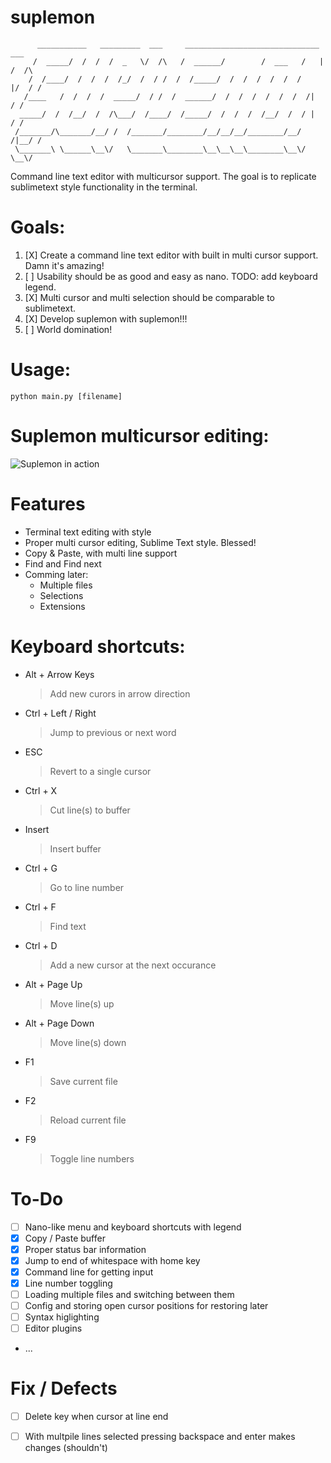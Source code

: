 suplemon
========
          ___________   _________  ___     ______________________________   ___ 
         /  _____/  /  /  /  _   \/  /\   /  ______/        /  ___   /   | /  /\
        /  /____/  /  /  /  /_/  /  / /  /  /_____/  /  /  /  /  /  /    |/  / /
       /____   /  /  /  /  _____/  / /  /  ______/  /  /  /  /  /  /  /|    / /
      _____/  /  /__/  /  /\___/  /____/  /_____/  /  /  /  /__/  /  / |   / /
     /_______/\_______/__/ /  /_______/________/__/__/__/________/__/ /|__/ /
     \_______\ \______\__\/   \_______\________\__\__\__\________\__\/ \__\/

Command line text editor with multicursor support. The goal is to replicate sublimetext style functionality in the terminal.

# Goals:
 1. [X] Create a command line text editor with built in multi cursor support. Damn it's amazing!
 2. [ ] Usability should be as good and easy as nano. TODO: add keyboard legend.
 3. [X] Multi cursor and multi selection should be comparable to sublimetext.
 4. [X] Develop suplemon with suplemon!!!
 5. [ ] World domination!

# Usage:

    python main.py [filename]

# Suplemon multicursor editing:
![Suplemon in action](http://bittemple.org/misc/suplemon/digits1.gif)

# Features
 * Terminal text editing with style
 * Proper multi cursor editing, Sublime Text style. Blessed!
 * Copy & Paste, with multi line support
 * Find and Find next
 * Comming later:
     * Multiple files
     * Selections
     * Extensions

# Keyboard shortcuts:

 * Alt + Arrow Keys
   > Add new curors in arrow direction

 * Ctrl + Left / Right
   > Jump to previous or next word
 
 * ESC
   > Revert to a single cursor
   
 * Ctrl + X
   > Cut line(s) to buffer
   
 * Insert
   > Insert buffer

 * Ctrl + G
   > Go to line number
   
 * Ctrl + F
   > Find text
   
 * Ctrl + D
   > Add a new cursor at the next occurance
 
 * Alt + Page Up
   > Move line(s) up
 
 * Alt + Page Down
   > Move line(s) down
   
 * F1
   > Save current file
   
 * F2
   > Reload current file
   
 * F9
   > Toggle line numbers
   
   
# To-Do
 * [ ] Nano-like menu and keyboard shortcuts with legend
 * [X] Copy / Paste buffer
 * [X] Proper status bar information
 * [X] Jump to end of whitespace with home key 
 * [X] Command line for getting input
 * [X] Line number toggling
 * [ ] Loading multiple files and switching between them
 * [ ] Config and storing open cursor positions for restoring later
 * [ ] Syntax higlighting
 * [ ] Editor plugins
 * ...
 
# Fix / Defects
 * [ ] Delete key when cursor at line end
 * [ ] With multpile lines selected pressing backspace and enter makes changes (shouldn't)
 